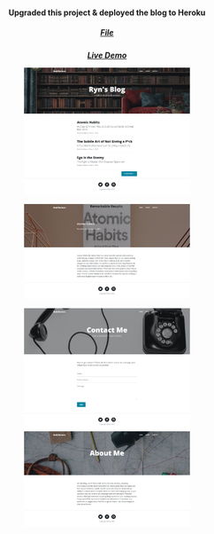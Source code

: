 <h4 align ="center"> Upgraded this project & deployed the blog to Heroku </h4>
<h5 align= "center"> <a href="https://github.com/remarkeyable/day60blog"> File </a>
<h5 align= "center"> <a href="https://day60blog.herokuapp.com"> Live Demo </a>
<p align= "center">
<img src= "images/1.png" width = 300>
  </p>
  <p align= "center">
<img src= "images/2.png" width = 300>
      </p>
<img src= "images/3.png" width = 300>  
<img src= "images/4.png" width = 300>

